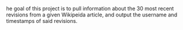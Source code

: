 he goal of this project is to pull information about the 30 most recent revisions from a given Wikipeida article, and output the username and timestamps of said revisions.

